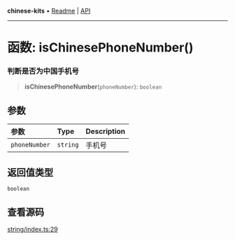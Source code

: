 **chinese-kits** • [Readme](../README.md) \| [API](../globals.md)

***

# 函数: isChinesePhoneNumber()

### 判断是否为中国手机号

<a id="undefined" name="undefined"></a>

> **isChinesePhoneNumber**(`phoneNumber`): `boolean`

## 参数

| 参数 | Type | Description |
| :------ | :------ | :------ |
| `phoneNumber` | `string` | 手机号 |

## 返回值类型

`boolean`

## 查看源码

[string/index.ts:29](https://github.com/hacxy/chinese-kits/blob/29909c4ad8eb6617724f792e718a234cb4c5c5b7/src/string/index.ts#L29)
